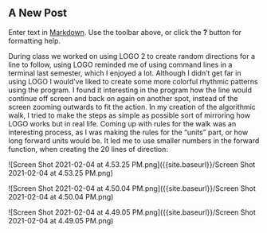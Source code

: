 ## A New Post

Enter text in [Markdown](http://daringfireball.net/projects/markdown/). Use the toolbar above, or click the **?** button for formatting help.

During class we worked on using LOGO 2 to create random directions for a line to follow, using LOGO reminded me of using command lines in a terminal last semester, which I enjoyed a lot. Although I didn’t get far in using LOGO I would’ve liked to create some more colorful rhythmic patterns using the program. I found it interesting in the program how the line would continue off screen and back on again on another spot, instead of the screen zooming outwards to fit the action. In my creation of the algorithmic walk, I tried to make the steps as simple as possible sort of mirroring how LOGO works but in real life. Coming up with rules for the walk was an interesting process, as I was making the rules for the “units” part, or how long forward units would be. It led me to use smaller numbers in the forward function, when creating the 20 lines of direction: 

![Screen Shot 2021-02-04 at 4.53.25 PM.png]({{site.baseurl}}/Screen Shot 2021-02-04 at 4.53.25 PM.png)

![Screen Shot 2021-02-04 at 4.50.04 PM.png]({{site.baseurl}}/Screen Shot 2021-02-04 at 4.50.04 PM.png)

![Screen Shot 2021-02-04 at 4.49.05 PM.png]({{site.baseurl}}/Screen Shot 2021-02-04 at 4.49.05 PM.png)
